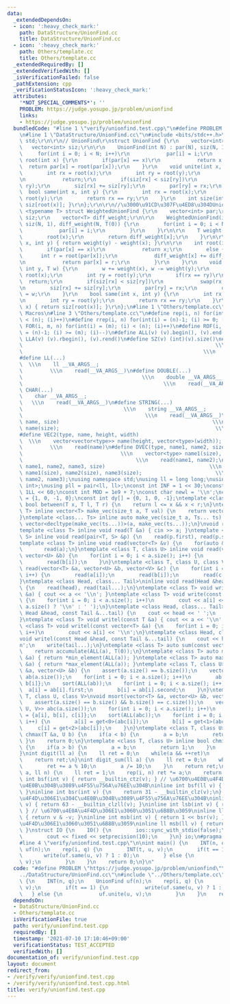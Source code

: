 ```yaml
---
data:
  _extendedDependsOn:
  - icon: ':heavy_check_mark:'
    path: DataStructure/UnionFind.cc
    title: DataStructure/UnionFind.cc
  - icon: ':heavy_check_mark:'
    path: Others/template.cc
    title: Others/template.cc
  _extendedRequiredBy: []
  _extendedVerifiedWith: []
  _isVerificationFailed: false
  _pathExtension: cpp
  _verificationStatusIcon: ':heavy_check_mark:'
  attributes:
    '*NOT_SPECIAL_COMMENTS*': ''
    PROBLEM: https://judge.yosupo.jp/problem/unionfind
    links:
    - https://judge.yosupo.jp/problem/unionfind
  bundledCode: "#line 1 \"verify/unionfind.test.cpp\"\n#define PROBLEM \"https://judge.yosupo.jp/problem/unionfind\"\
    \n#line 1 \"DataStructure/UnionFind.cc\"\n#include <bits/stdc++.h>\r\nusing namespace\
    \ std;\r\n\r\n// UnionFind\r\nstruct UnionFind {\r\n    vector<int> par;\r\n \
    \   vector<int> siz;\r\n\r\n    UnionFind(int N) : par(N), siz(N, 1) {\r\n   \
    \     for(int i = 0; i < N; i++)\r\n            par[i] = i;\r\n    }\r\n    int\
    \ root(int x) {\r\n        if(par[x] == x)\r\n            return x;\r\n      \
    \  return par[x] = root(par[x]);\r\n    }\r\n    void unite(int x, int y) {\r\n\
    \        int rx = root(x);\r\n        int ry = root(y);\r\n        if(rx == ry)\r\
    \n            return;\r\n        if(siz[rx] < siz[ry])\r\n            swap(rx,\
    \ ry);\r\n        siz[rx] += siz[ry];\r\n        par[ry] = rx;\r\n    }\r\n  \
    \  bool same(int x, int y) {\r\n        int rx = root(x);\r\n        int ry =\
    \ root(y);\r\n        return rx == ry;\r\n    }\r\n    int size(int x) { return\
    \ siz[root(x)]; }\r\n};\r\n\r\n//\u3000\u91CD\u307F\u4ED8\u304DUnionFind\r\ntemplate\
    \ <typename T> struct WeightedUnionFind {\r\n    vector<int> par;\r\n    vector<int>\
    \ siz;\r\n    vector<T> diff_weight;\r\n\r\n    WeightedUnionFind(int N) : par(N),\
    \ siz(N, 1), diff_weight(N, T(0)) {\r\n        for(int i = 0; i < N; i++) {\r\n\
    \            par[i] = i;\r\n        }\r\n    }\r\n\r\n    T weight(int x) {\r\n\
    \        root(x);\r\n        return diff_weight[x];\r\n    }\r\n\r\n    T diff(int\
    \ x, int y) { return weight(y) - weight(x); }\r\n\r\n    int root(int x) {\r\n\
    \        if(par[x] == x)\r\n            return x;\r\n        else {\r\n      \
    \      int r = root(par[x]);\r\n            diff_weight[x] += diff_weight[par[x]];\r\
    \n            return par[x] = r;\r\n        }\r\n    }\r\n    void unite(int x,\
    \ int y, T w) {\r\n        w += weight(x), w -= weight(y);\r\n        int rx =\
    \ root(x);\r\n        int ry = root(y);\r\n        if(rx == ry)\r\n          \
    \  return;\r\n        if(siz[rx] < siz[ry])\r\n            swap(rx, ry), w = -w;\r\
    \n        siz[rx] += siz[ry];\r\n        par[ry] = rx;\r\n        diff_weight[ry]\
    \ = w;\r\n    }\r\n    bool same(int x, int y) {\r\n        int rx = root(x);\r\
    \n        int ry = root(y);\r\n        return rx == ry;\r\n    }\r\n    int size(int\
    \ x) { return siz[root(x)]; }\r\n};\n#line 1 \"Others/template.cc\"\n#pragma region\
    \ Macros\n#line 3 \"Others/template.cc\"\n#define rep(i, n) for(int(i) = 0; (i)\
    \ < (n); (i)++)\n#define rrep(i, n) for(int(i) = (n)-1; (i) >= 0; (i)--)\n#define\
    \ FOR(i, m, n) for(int(i) = (m); (i) < (n); (i)++)\n#define ROF(i, m, n) for(int(i)\
    \ = (n)-1; (i) >= (m); (i)--)\n#define ALL(v) (v).begin(), (v).end()\n#define\
    \ LLA(v) (v).rbegin(), (v).rend()\n#define SZ(v) (int)(v).size()\n#define INT(...)\
    \                                                               \\\n    int __VA_ARGS__;\
    \                                                           \\\n    read(__VA_ARGS__)\n\
    #define LL(...)                                                              \
    \  \\\n    ll __VA_ARGS__;                                                   \
    \         \\\n    read(__VA_ARGS__)\n#define DOUBLE(...)                     \
    \                                       \\\n    double __VA_ARGS__;          \
    \                                              \\\n    read(__VA_ARGS__)\n#define\
    \ CHAR(...)                                                              \\\n\
    \    char __VA_ARGS__;                                                       \
    \   \\\n    read(__VA_ARGS__)\n#define STRING(...)                           \
    \                                 \\\n    string __VA_ARGS__;                \
    \                                        \\\n    read(__VA_ARGS__)\n#define VEC(type,\
    \ name, size)                                                  \\\n    vector<type>\
    \ name(size);                                                   \\\n    read(name)\n\
    #define VEC2(type, name, height, width)                                      \
    \  \\\n    vector<vector<type>> name(height, vector<type>(width));           \
    \         \\\n    read(name)\n#define DVEC(type, name1, name2, size)         \
    \                                \\\n    vector<type> name1(size), name2(size);\
    \                                     \\\n    read(name1, name2);\n#define TVEC(type,\
    \ name1, name2, name3, size)                                  \\\n    vector<type>\
    \ name1(size), name2(size), name3(size);                        \\\n    read(name1,\
    \ name2, name3);\nusing namespace std;\nusing ll = long long;\nusing pii = pair<int,\
    \ int>;\nusing pll = pair<ll, ll>;\nconst int INF = 1 << 30;\nconst ll LINF =\
    \ 1LL << 60;\nconst int MOD = 1e9 + 7;\nconst char newl = '\\n';\nconst int dx[]\
    \ = {1, 0, -1, 0};\nconst int dy[] = {0, 1, 0, -1};\ntemplate <class T> inline\
    \ bool between(T x, T l, T r) {\n    return l <= x && x < r;\n}\ntemplate <class\
    \ T> inline vector<T> make_vec(size_t a, T val) {\n    return vector<T>(a, val);\n\
    }\ntemplate <class... Ts> inline auto make_vec(size_t a, Ts... ts) {\n    return\
    \ vector<decltype(make_vec(ts...))>(a, make_vec(ts...));\n}\nvoid read() {}\n\
    template <class T> inline void read(T &a) { cin >> a; }\ntemplate <class T, class\
    \ S> inline void read(pair<T, S> &p) {\n    read(p.first), read(p.second);\n}\n\
    template <class T> inline void read(vector<T> &v) {\n    for(auto &&a : v)\n \
    \       read(a);\n}\ntemplate <class T, class U> inline void read(vector<T> &a,\
    \ vector<U> &b) {\n    for(int i = 0; i < a.size(); i++) {\n        read(a[i]);\n\
    \        read(b[i]);\n    }\n}\ntemplate <class T, class U, class V>\ninline void\
    \ read(vector<T> &a, vector<U> &b, vector<V> &c) {\n    for(int i = 0; i < a.size();\
    \ i++) {\n        read(a[i]);\n        read(b[i]);\n        read(c[i]);\n    }\n\
    }\ntemplate <class Head, class... Tail>\ninline void read(Head &head, Tail &...tail)\
    \ {\n    read(head), read(tail...);\n}\ntemplate <class T> void write(const T\
    \ &a) { cout << a << '\\n'; }\ntemplate <class T> void write(const vector<T> &a)\
    \ {\n    for(int i = 0; i < a.size(); i++)\n        cout << a[i] << (i + 1 ==\
    \ a.size() ? '\\n' : ' ');\n}\ntemplate <class Head, class... Tail>\nvoid write(const\
    \ Head &head, const Tail &...tail) {\n    cout << head << ' ';\n    write(tail...);\n\
    }\ntemplate <class T> void writel(const T &a) { cout << a << '\\n'; }\ntemplate\
    \ <class T> void writel(const vector<T> &a) {\n    for(int i = 0; i < a.size();\
    \ i++)\n        cout << a[i] << '\\n';\n}\ntemplate <class Head, class... Tail>\n\
    void writel(const Head &head, const Tail &...tail) {\n    cout << head << '\\\
    n';\n    write(tail...);\n}\ntemplate <class T> auto sum(const vector<T> &a) {\n\
    \    return accumulate(ALL(a), T(0));\n}\ntemplate <class T> auto min(const vector<T>\
    \ &a) { return *min_element(ALL(a)); }\ntemplate <class T> auto max(const vector<T>\
    \ &a) { return *max_element(ALL(a)); }\ntemplate <class T, class U> void msort(vector<T>\
    \ &a, vector<U> &b) {\n    assert(a.size() == b.size());\n    vector<pair<T, U>>\
    \ ab(a.size());\n    for(int i = 0; i < a.size(); i++)\n        ab[i] = {a[i],\
    \ b[i]};\n    sort(ALL(ab));\n    for(int i = 0; i < a.size(); i++) {\n      \
    \  a[i] = ab[i].first;\n        b[i] = ab[i].second;\n    }\n}\ntemplate <class\
    \ T, class U, class V>\nvoid msort(vector<T> &a, vector<U> &b, vector<V> &c) {\n\
    \    assert(a.size() == b.size() && b.size() == c.size());\n    vector<tuple<T,\
    \ U, V>> abc(a.size());\n    for(int i = 0; i < a.size(); i++)\n        abc[i]\
    \ = {a[i], b[i], c[i]};\n    sort(ALL(abc));\n    for(int i = 0; i < a.size();\
    \ i++) {\n        a[i] = get<0>(abc[i]);\n        b[i] = get<1>(abc[i]);\n   \
    \     c[i] = get<2>(abc[i]);\n    }\n}\ntemplate <class T, class U> inline bool\
    \ chmax(T &a, U b) {\n    if(a < b) {\n        a = b;\n        return 1;\n   \
    \ }\n    return 0;\n}\ntemplate <class T, class U> inline bool chmin(T &a, U b)\
    \ {\n    if(a > b) {\n        a = b;\n        return 1;\n    }\n    return 0;\n\
    }\nint digit(ll a) {\n    ll ret = 0;\n    while(a && ++ret)\n        a /= 10;\n\
    \    return ret;\n}\nint digit_sum(ll a) {\n    ll ret = 0;\n    while(a) {\n\
    \        ret += a % 10;\n        a /= 10;\n    }\n    return ret;\n}\nll llpow(ll\
    \ a, ll n) {\n    ll ret = 1;\n    rep(i, n) ret *= a;\n    return ret;\n}\ninline\
    \ int bsf(int v) { return __builtin_ctz(v); } // \u6700\u4E0B\u4F4D\u306E1\u304C\
    \u4E0B\u304B\u3089\u4F55\u756A\u76EE\u304B\ninline int bsf(ll v) { return __builtin_ctzll(v);\
    \ }\ninline int bsr(int v) {\n    return 31 - __builtin_clz(v);\n} // \u6700\u4E0A\
    \u4F4D\u306E1\u304C\u4E0B\u304B\u3089\u4F55\u756A\u76EE\u304B\ninline int bsr(ll\
    \ v) { return 63 - __builtin_clzll(v); }\ninline int lsb(int v) { return v & -v;\
    \ } // \u6700\u4E0A\u4F4D\u306E1\u3060\u3051\u6B8B\u3059\ninline ll lsb(ll v)\
    \ { return v & -v; }\ninline int msb(int v) { return 1 << bsr(v); } // \u6700\u4E0A\
    \u4F4D\u306E1\u3060\u3051\u6B8B\u3059\ninline ll msb(ll v) { return 1LL << bsr(v);\
    \ }\nstruct IO {\n    IO() {\n        ios::sync_with_stdio(false);\n        cin.tie(nullptr);\n\
    \        cout << fixed << setprecision(10);\n    }\n} io;\n#pragma endregion\n\
    #line 4 \"verify/unionfind.test.cpp\"\n\nint main() {\n    INT(n, q);\n    UnionFind\
    \ uf(n);\n    rep(i, q) {\n        INT(t, u, v);\n        if(t == 1) {\n     \
    \       write(uf.same(u, v) ? 1 : 0);\n        } else {\n            uf.unite(u,\
    \ v);\n        }\n    }\n    return 0;\n}\n"
  code: "#define PROBLEM \"https://judge.yosupo.jp/problem/unionfind\"\n#include \"\
    ../DataStructure/UnionFind.cc\"\n#include \"../Others/template.cc\"\n\nint main()\
    \ {\n    INT(n, q);\n    UnionFind uf(n);\n    rep(i, q) {\n        INT(t, u,\
    \ v);\n        if(t == 1) {\n            write(uf.same(u, v) ? 1 : 0);\n     \
    \   } else {\n            uf.unite(u, v);\n        }\n    }\n    return 0;\n}\n"
  dependsOn:
  - DataStructure/UnionFind.cc
  - Others/template.cc
  isVerificationFile: true
  path: verify/unionfind.test.cpp
  requiredBy: []
  timestamp: '2021-07-10 17:10:46+09:00'
  verificationStatus: TEST_ACCEPTED
  verifiedWith: []
documentation_of: verify/unionfind.test.cpp
layout: document
redirect_from:
- /verify/verify/unionfind.test.cpp
- /verify/verify/unionfind.test.cpp.html
title: verify/unionfind.test.cpp
---
```

